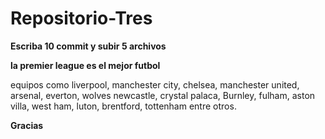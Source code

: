 # Repositorio-Tres

**Escriba 10 commit y subir 5 archivos**

**la premier league es el mejor futbol**

equipos como liverpool, manchester city, chelsea,
manchester united, arsenal, everton, wolves
newcastle, crystal palaca, Burnley, fulham,
aston villa, west ham, luton, brentford,
tottenham entre otros.

**Gracias**